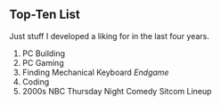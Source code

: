 ## Top-Ten List

Just stuff I developed a liking for in the last four years.

1. PC Building
1. PC Gaming
1. Finding Mechanical Keyboard _Endgame_
1. Coding
1. 2000s NBC Thursday Night Comedy Sitcom Lineup
